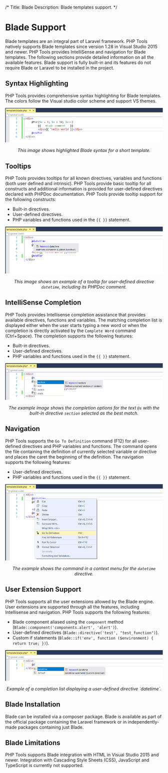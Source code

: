 ﻿/*
Title: Blade
Description: Blade templates support.
*/

# Blade Support

Blade templates are an integral part of Laravel framework. PHP Tools natively supports Blade templates since version 1.28 in Visual Studio 2015 and newer.
PHP Tools provides IntelliSense and navigation for Blade templates. The following sections provide detailed information on all the available features.
Blade support is fully built-in and its features do not require Blade or Laravel to be installed in the project.

## Syntax Highlighting

PHP Tools provides comprehensive syntax highlighting for Blade templates.
The colors follow the Visual studio color scheme and support VS themes.

![Blade syntax highlighting](imgs/blade-syntax.png "Blade syntax highlighting.")

<center><i>This image shows highlighted Blade syntax for a short template.</i></center>

## Tooltips

PHP Tools provides tooltips for all known directives, variables and functions (both user defined and intrinsic).
PHP Tools provide basic tooltip for all constructs and additional information is provided for user-defined directives declared with PHPDoc documentation.
PHP Tools provide tooltip support for the following constructs: 
- Built-in directives.
- User-defined directives. 
- PHP variables and functions used in the <code>{{ }}</code> statement.

![Blade tooltip](imgs/blade-tooltip.png "Blade tooltip.")

<center><i>This image shows an example of a tooltip for user-defined directive <code>datetime</code>, including its PHPDoc comment.</i></center>

## IntelliSense Completion

PHP Tools provides Intellisense completion assistance that provides available directives, functions and variables.
The matching completion list is displayed either when the user starts typing a new word or when the completion is directly activated by the `Complete Word` command (<kdb>Ctrl+Space</kdb>).
The completion supports the following features:
- Built-in directives.
- User-defined directives. 
- PHP variables and functions used in the `{{ }}` statement.

![Blade intellisense completion](imgs/blade-completion.png "Blade intellisense completion.")

<center><i>The example image shows the completion options for the text <code>@s</code> with the built-in directive <code>section</code> selected as the best match.</i></center>

## Navigation

PHP Tools supports the `Go To Definition` command (<kdb>F12</kdb>) for all user-defined directives and PHP variables and functions.
The command opens the file containing the definition of currently selected variable or directive and places the caret the beginning of the definition.
The navigation supports the following features:
- User-defined directives. 
- PHP variables and functions used in the `{{ }}` statement.

![Blade navigation](imgs/blade-navigation.png "Blade navigation.")

<center><i>The example shows the command in a context menu for the <code>datetime</code> directive.</i></center>

## User Extension Support

PHP Tools supports all the user extensions allowed by the Blade engine.
User extensions are supported through all the features, including Intellisense and navigation.
PHP Tools supports the following features:
- Blade component aliased using the `component` method (`Blade::component('components.alert', 'alert')`). 
- User-defined directives (`Blade::directive('test', "test_function")`). 
- Custom if statements (`Blade::if('env', function ($environment) { return true; })`). 

![User extension filter](imgs/blade-extension.png "User extension filter.")

<center><i>Example of a completion list displaying a user-defined directive `datetime`.</i></center>

## Blade Installation

Blade can be installed via a composer package.
Blade is available as part of the official package containing the Laravel framework or in independently-made packages containing just Blade.

## Blade Limitations

PHP Tools supports Blade integration with HTML in Visual Studio 2015 and newer. Integration with Cascading Style Sheets (CSS), JavaScript and TypeScript is currently not supported.
